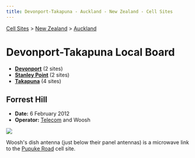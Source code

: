 ```yaml
---
title: Devonport-Takapuna - Auckland - New Zealand - Cell Sites
---
```


[Cell Sites](../../../) > [New Zealand](../../) > [Auckland](../)

# Devonport-Takapuna Local Board

* **[Devonport](devonport)** (2 sites)
* **[Stanley Point](stanley-point)** (2 sites)
* **[Takapuna](takapuna)** (4 sites)

## Forrest Hill

* **Date:** 6 February 2012
* **Operator:** [Telecom] and Woosh

![](https://f001.backblazeb2.com/file/CellSites/NZ/AUK/Devonport-Takapuna/20120206-123916.jpg)

Woosh's dish antenna (just below their panel antennas) is a microwave link to the [Pupuke Road](../kaipatiki/pupuke-road) cell site.

[Telecom]: https://en.wikipedia.org/wiki/Spark_New_Zealand
